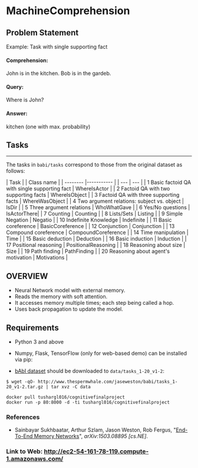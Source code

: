 # MachineComprehension

## Problem Statement

Example: Task with single supporting fact

#### Comprehension:
John is in the kitchen.
Bob is in the gardeb.

#### Query:
Where is John? 

#### Answer:
kitchen (one with max. probability)

## Tasks
-----

The tasks in ``babi/tasks`` correspond to those from the original dataset as
follows:


|   Task |                                        | Class name |
| -------- |----------- |
| ---                                              | ---            |
| 1  Basic factoid QA with single supporting fact | WhereIsActor |
| 2  Factoid QA with two supporting facts         | WhereIsObject |
| 3  Factoid QA with three supporting facts       | WhereWasObject |
| 4  Two argument relations: subject vs. object   | IsDir |
| 5  Three argument relations                     | WhoWhatGave |
| 6  Yes/No questions                             | IsActorThere|
| 7  Counting                                     | Counting |
| 8  Lists/Sets                                   | Listing |
| 9  Simple Negation                              | Negatio |
| 10  Indefinite Knowledge                         | Indefinite |
| 11  Basic coreference                            | BasicCoreference |
| 12  Conjunction                                  | Conjunction |
| 13  Compound coreference                         | CompoundCoreference |
| 14  Time manipulation                            | Time |
| 15  Basic deduction                              | Deduction |
| 16  Basic induction                              | Induction |
| 17  Positional reasoning                         | PositionalReasoning |
| 18  Reasoning about size                         | Size |
| 19  Path finding                                 | PathFinding |
| 20  Reasoning about agent's motivation           | Motivations |


## OVERVIEW

*	Neural Network model with external memory.
*	Reads the memory with soft attention.
*	It accesses memory multiple times; each step being called a hop.
*	Uses back propagation to update the model.


## Requirements
* Python 3 and above
* Numpy, Flask, TensorFlow (only for web-based demo) can be installed via pip:

* [bAbI dataset](http://fb.ai/babi) should be downloaded to `data/tasks_1-20_v1-2`: 

```
$ wget -qO- http://www.thespermwhale.com/jaseweston/babi/tasks_1-20_v1-2.tar.gz | tar xvz -C data
```
```
docker pull tushargl016/cognitivefinalproject
docker run -p 80:8000 -d -ti tushargl016/cognitivefinalproject
```

### References
* Sainbayar Sukhbaatar, Arthur Szlam, Jason Weston, Rob Fergus, 
  "[End-To-End Memory Networks](http://arxiv.org/abs/1503.08895)",
  *arXiv:1503.08895 [cs.NE]*.

### Link to Web: http://ec2-54-161-78-119.compute-1.amazonaws.com/


